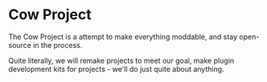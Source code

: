 # Cow Project

The Cow Project is a attempt to make everything moddable, and stay open-source in the process.

Quite literally, we will remake projects to meet our goal, make plugin development kits for projects - we'll do just quite about anything.
